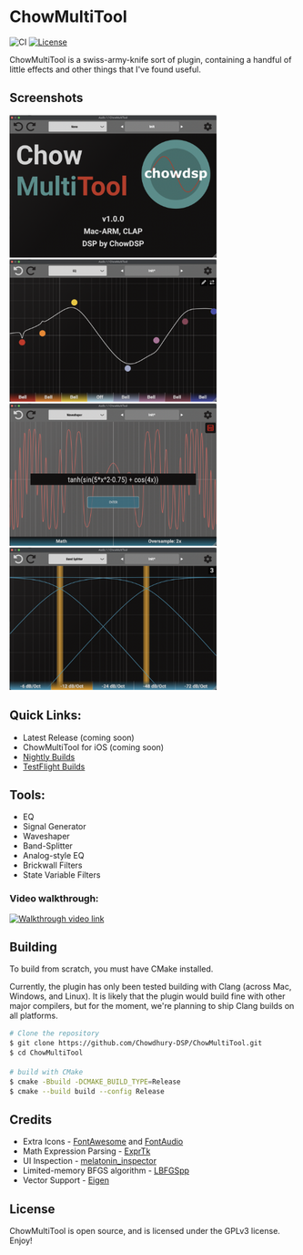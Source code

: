 # ChowMultiTool

![CI](https://github.com/Chowdhury-DSP/ChowMultiTool/workflows/CI/badge.svg)
[![License](https://img.shields.io/badge/License-GPLv3-green.svg)](https://opensource.org/licenses/GPL-3.0)

ChowMultiTool is a swiss-army-knife sort of plugin, containing
a handful of little effects and other things that I've found useful.

## Screenshots

<img src="./images/title_screen.png" alt="Title Screen" height="250"><img src="./images/drawn_eq.png" alt="Drawn EQ" height="250">
<br/>
<img src="./images/math_shaper.png" alt="Math Shaper" height="250"><img src="./images/band_split.png" alt="Band Splitter" height="250">

## Quick Links:

- Latest Release (coming soon)
- ChowMultiTool for iOS (coming soon)
- [Nightly Builds](https://chowdsp.com/nightly.html#multitool)
- [TestFlight Builds](https://testflight.apple.com/join/KuFujgKZ)

## Tools:

- EQ
- Signal Generator
- Waveshaper
- Band-Splitter
- Analog-style EQ
- Brickwall Filters
- State Variable Filters

### Video walkthrough:
[![Walkthrough video link](https://img.youtube.com/vi/9J8roV1Eoj0/0.jpg)](https://youtu.be/9J8roV1Eoj0)

## Building

To build from scratch, you must have CMake installed.

Currently, the plugin has only been tested building with Clang (across
Mac, Windows, and Linux). It is likely that the plugin would build fine
with other major compilers, but for the moment, we're planning to ship
Clang builds on all platforms.

```bash
# Clone the repository
$ git clone https://github.com/Chowdhury-DSP/ChowMultiTool.git
$ cd ChowMultiTool

# build with CMake
$ cmake -Bbuild -DCMAKE_BUILD_TYPE=Release
$ cmake --build build --config Release
```

## Credits

- Extra Icons - [FontAwesome](https://fontawesome.com/) and [FontAudio](https://github.com/fefanto/fontaudio)
- Math Expression Parsing - [ExprTk](http://www.partow.net/programming/exprtk/)
- UI Inspection - [melatonin_inspector](https://github.com/sudara/melatonin_inspector)
- Limited-memory BFGS algorithm - [LBFGSpp](https://github.com/yixuan/LBFGSpp)
- Vector Support - [Eigen](https://gitlab.com/libeigen/eigen) 

## License

ChowMultiTool is open source, and is licensed under the GPLv3 license.
Enjoy!
